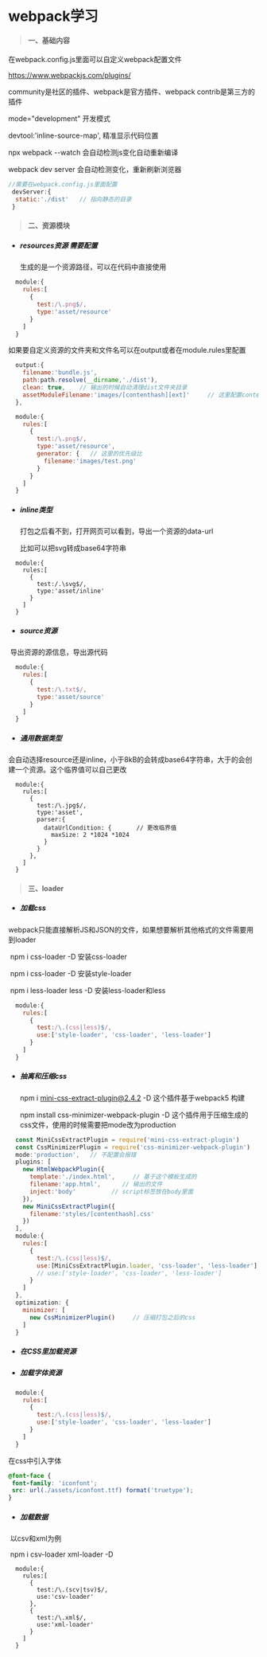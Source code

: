 # webpack学习
> #### 一、基础内容

在webpack.config.js里面可以自定义webpack配置文件

https://www.webpackjs.com/plugins/

community是社区的插件、webpack是官方插件、webpack contrib是第三方的插件

mode="development"   开发模式

 devtool:'inline-source-map',    精准显示代码位置

npx webpack --watch 会自动检测js变化自动重新编译

webpack dev server 会自动检测变化，重新刷新浏览器

```js
//需要在webpack.config.js里面配置
 devServer:{
  static:'./dist'   // 指向静态的目录
 }
```

> #### 二、资源模块

- ##### resources资源   需要配置

  生成的是一个资源路径，可以在代码中直接使用

```js
  module:{
    rules:[
      {
        test:/\.png$/,
        type:'asset/resource'
      }
    ]
  }
```

如果要自定义资源的文件夹和文件名可以在output或者在module.rules里配置

```js
  output:{
    filename:'bundle.js',
    path:path.resolve(__dirname,'./dist'),
    clean: true,    // 输出的时候自动清理dist文件夹目录   
    assetModuleFilename:'images/[contenthash][ext]'     // 这里配置contenthash是自动生成的文件名 ext是扩展名
  },
```

```js
  module:{
    rules:[
      {
        test:/\.png$/,
        type:'asset/resource',
        generator: {   // 这里的优先级比
          filename:'images/test.png'
        }
      }
    ]
  }
```

- ##### inline类型

  打包之后看不到，打开网页可以看到，导出一个资源的data-url
  
  比如可以把svg转成base64字符串

```
  module:{
    rules:[
      {
        test:/.\svg$/,
        type:'asset/inline'
      }
    ]
  }
```

- ##### source资源

​		导出资源的源信息，导出源代码

```js
  module:{
    rules:[
      {
        test:/\.txt$/,
        type:'asset/source'
      }
    ]
  }
```

- ##### 通用数据类型

​		会自动选择resource还是inline，小于8kB的会转成base64字符串，大于的会创建一个资源。这个临界值可以自己更改

```JS
  module:{
    rules:[
      {
        test:/\.jpg$/,
        type:'asset',
        parser:{
          dataUrlCondition: {       // 更改临界值
            maxSize: 2 *1024 *1024
          }
        }
      },
    ]
  }
```

> #### 三、loader

- ##### 	加载css

​	webpack只能直接解析JS和JSON的文件，如果想要解析其他格式的文件需要用到loader

​	npm i css-loader -D  安装css-loader

​	npm i css-loader -D  安装style-loader

​	npm i less-loader less -D  安装less-loader和less

```js
  module:{
    rules:[
      {
        test:/\.(css|less)$/,
        use:['style-loader', 'css-loader', 'less-loader']
      }
    ]
  }
```

- ##### 抽离和压缩css

  npm i mini-css-extract-plugin@2.4.2 -D 这个插件基于webpack5 构建

  npm install css-minimizer-webpack-plugin -D 这个插件用于压缩生成的css文件，使用的时候需要把mode改为production

```js
  const MiniCssExtractPlugin = require('mini-css-extract-plugin')
  const CssMinimizerPlugin = require('css-minimizer-webpack-plugin')
  mode:'production',   // 不配置会报错
  plugins: [
    new HtmlWebpackPlugin({
      template:'./index.html',     // 基于这个模板生成的
      filename:'app.html',      // 输出的文件
      inject:'body'          // script标签放在body里面
    }),
    new MiniCssExtractPlugin({
      filename:'styles/[contenthash].css'
    })
  ],
  module:{
    rules:[
      {
        test:/\.(css|less)$/,
        use:[MiniCssExtractPlugin.loader, 'css-loader', 'less-loader']
        // use:['style-loader', 'css-loader', 'less-loader']
      }
    ]
  },
  optimization: {
    minimizer: [
      new CssMinimizerPlugin()     // 压缩打包之后的css
    ]
  }

```

- ##### 在CSS里加载资源


- ##### 加载字体资源

```js
  module:{
    rules:[
      {
        test:/\.(css|less)$/,
        use:['style-loader', 'css-loader', 'less-loader']
      }
    ]
  }
```

在css中引入字体

```css
@font-face {
 font-family: 'iconfont';
 src: url(./assets/iconfont.ttf) format('truetype');
}
```

- ##### 加载数据

​	以csv和xml为例

​	npm i csv-loader xml-loader -D

	  module:{
	    rules:[
	      {
	        test:/\.(scv|tsv)$/,
	        use:'csv-loader'
	      },
	      {
	        test:/\.xml$/,
	        use:'xml-loader'
	      }
	    ]
	  }
  

